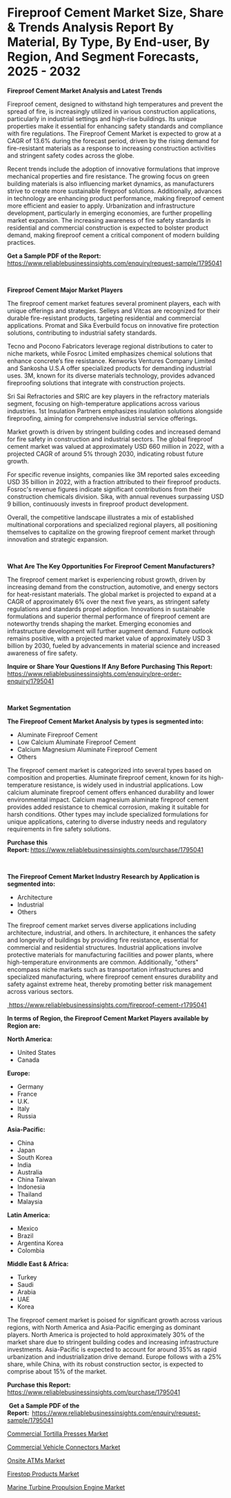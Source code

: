 <p><h1>Fireproof Cement Market Size, Share & Trends Analysis Report By Material, By Type, By End-user, By Region, And Segment Forecasts, 2025 - 2032</h1></p><p><strong>Fireproof Cement Market Analysis and Latest Trends</strong></p>
<p><p>Fireproof cement, designed to withstand high temperatures and prevent the spread of fire, is increasingly utilized in various construction applications, particularly in industrial settings and high-rise buildings. Its unique properties make it essential for enhancing safety standards and compliance with fire regulations. The Fireproof Cement Market is expected to grow at a CAGR of 13.6% during the forecast period, driven by the rising demand for fire-resistant materials as a response to increasing construction activities and stringent safety codes across the globe.</p><p>Recent trends include the adoption of innovative formulations that improve mechanical properties and fire resistance. The growing focus on green building materials is also influencing market dynamics, as manufacturers strive to create more sustainable fireproof solutions. Additionally, advances in technology are enhancing product performance, making fireproof cement more efficient and easier to apply. Urbanization and infrastructure development, particularly in emerging economies, are further propelling market expansion. The increasing awareness of fire safety standards in residential and commercial construction is expected to bolster product demand, making fireproof cement a critical component of modern building practices.</p></p>
<p><strong>Get a Sample PDF of the Report:&nbsp;</strong> <a href="https://www.reliablebusinessinsights.com/enquiry/request-sample/1795041?utm_campaign=3347&utm_medium=2&utm_source=Github&utm_content=ia&utm_term=01042025&utm_id=fireproof-cement">https://www.reliablebusinessinsights.com/enquiry/request-sample/1795041</a></p>
<p>&nbsp;</p>
<p><strong>Fireproof Cement Major Market Players</strong></p>
<p><p>The fireproof cement market features several prominent players, each with unique offerings and strategies. Selleys and Vitcas are recognized for their durable fire-resistant products, targeting residential and commercial applications. Promat and Sika Everbuild focus on innovative fire protection solutions, contributing to industrial safety standards.</p><p>Tecno and Pocono Fabricators leverage regional distributions to cater to niche markets, while Fosroc Limited emphasizes chemical solutions that enhance concrete’s fire resistance. Kenworks Ventures Company Limited and Sankosha U.S.A offer specialized products for demanding industrial uses. 3M, known for its diverse materials technology, provides advanced fireproofing solutions that integrate with construction projects.</p><p>Sri Sai Refractories and SRIC are key players in the refractory materials segment, focusing on high-temperature applications across various industries. 1st Insulation Partners emphasizes insulation solutions alongside fireproofing, aiming for comprehensive industrial service offerings.</p><p>Market growth is driven by stringent building codes and increased demand for fire safety in construction and industrial sectors. The global fireproof cement market was valued at approximately USD 660 million in 2022, with a projected CAGR of around 5% through 2030, indicating robust future growth.</p><p>For specific revenue insights, companies like 3M reported sales exceeding USD 35 billion in 2022, with a fraction attributed to their fireproof products. Fosroc's revenue figures indicate significant contributions from their construction chemicals division. Sika, with annual revenues surpassing USD 9 billion, continuously invests in fireproof product development.</p><p>Overall, the competitive landscape illustrates a mix of established multinational corporations and specialized regional players, all positioning themselves to capitalize on the growing fireproof cement market through innovation and strategic expansion.</p></p>
<p>&nbsp;</p>
<p><strong>What Are The Key Opportunities For Fireproof Cement Manufacturers?</strong></p>
<p><p>The fireproof cement market is experiencing robust growth, driven by increasing demand from the construction, automotive, and energy sectors for heat-resistant materials. The global market is projected to expand at a CAGR of approximately 6% over the next five years, as stringent safety regulations and standards propel adoption. Innovations in sustainable formulations and superior thermal performance of fireproof cement are noteworthy trends shaping the market. Emerging economies and infrastructure development will further augment demand. Future outlook remains positive, with a projected market value of approximately USD 3 billion by 2030, fueled by advancements in material science and increased awareness of fire safety.</p></p>
<p><strong>Inquire or Share Your Questions If Any Before Purchasing This Report:</strong> <a href="https://www.reliablebusinessinsights.com/enquiry/pre-order-enquiry/1795041?utm_campaign=3347&utm_medium=2&utm_source=Github&utm_content=ia&utm_term=01042025&utm_id=fireproof-cement">https://www.reliablebusinessinsights.com/enquiry/pre-order-enquiry/1795041</a></p>
<p>&nbsp;</p>
<p><strong>Market Segmentation</strong></p>
<p><strong>The Fireproof Cement Market Analysis by types is segmented into:</strong></p>
<p><ul><li>Aluminate Fireproof Cement</li><li>Low Calcium Aluminate Fireproof Cement</li><li>Calcium Magnesium Aluminate Fireproof Cement</li><li>Others</li></ul></p>
<p><p>The fireproof cement market is categorized into several types based on composition and properties. Aluminate fireproof cement, known for its high-temperature resistance, is widely used in industrial applications. Low calcium aluminate fireproof cement offers enhanced durability and lower environmental impact. Calcium magnesium aluminate fireproof cement provides added resistance to chemical corrosion, making it suitable for harsh conditions. Other types may include specialized formulations for unique applications, catering to diverse industry needs and regulatory requirements in fire safety solutions.</p></p>
<p><strong>Purchase this Report:&nbsp;</strong><a href="https://www.reliablebusinessinsights.com/purchase/1795041?utm_campaign=3347&utm_medium=2&utm_source=Github&utm_content=ia&utm_term=01042025&utm_id=fireproof-cement">https://www.reliablebusinessinsights.com/purchase/1795041</a></p>
<p>&nbsp;</p>
<p><strong>The Fireproof Cement Market Industry Research by Application is segmented into:</strong></p>
<p><ul><li>Architecture</li><li>Industrial</li><li>Others</li></ul></p>
<p><p>The fireproof cement market serves diverse applications including architecture, industrial, and others. In architecture, it enhances the safety and longevity of buildings by providing fire resistance, essential for commercial and residential structures. Industrial applications involve protective materials for manufacturing facilities and power plants, where high-temperature environments are common. Additionally, "others" encompass niche markets such as transportation infrastructures and specialized manufacturing, where fireproof cement ensures durability and safety against extreme heat, thereby promoting better risk management across various sectors.</p></p>
<p><a href="https://www.reliablebusinessinsights.com/fireproof-cement-r1795041?utm_campaign=3347&utm_medium=2&utm_source=Github&utm_content=ia&utm_term=01042025&utm_id=fireproof-cement">&nbsp;https://www.reliablebusinessinsights.com/fireproof-cement-r1795041</a></p>
<p><strong>In terms of Region, the Fireproof Cement Market Players available by Region are:</strong></p>
<p>
    <p> <strong> North America: </strong>
        <ul>
            <li>United States</li>
            <li>Canada</li>
        </ul>
        </p> 
    <p> <strong> Europe: </strong>
        <ul>
            <li>Germany</li>
            <li>France</li>
            <li>U.K.</li>
            <li>Italy</li>
            <li>Russia</li>
        </ul>
        </p> 
    <p> <strong> Asia-Pacific: </strong>
        <ul>
            <li>China</li>
            <li>Japan</li>
            <li>South Korea</li>
            <li>India</li>
            <li>Australia</li>
            <li>China Taiwan</li>
            <li>Indonesia</li>
            <li>Thailand</li>
            <li>Malaysia</li>
        </ul>
        </p> 
    <p> <strong> Latin America: </strong>
        <ul>
            <li>Mexico</li>
            <li>Brazil</li>
            <li>Argentina Korea</li>
            <li>Colombia</li>
        </ul>
        </p> 
    <p> <strong> Middle East & Africa: </strong>
        <ul>
            <li>Turkey</li>
            <li>Saudi</li>
            <li>Arabia</li>
            <li>UAE</li>
            <li>Korea</li>
        </ul>
    </p>
    </p>
<p><p>The fireproof cement market is poised for significant growth across various regions, with North America and Asia-Pacific emerging as dominant players. North America is projected to hold approximately 30% of the market share due to stringent building codes and increasing infrastructure investments. Asia-Pacific is expected to account for around 35% as rapid urbanization and industrialization drive demand. Europe follows with a 25% share, while China, with its robust construction sector, is expected to comprise about 15% of the market.</p></p>
<p><strong>Purchase this Report: </strong><a href="https://www.reliablebusinessinsights.com/purchase/1795041?utm_campaign=3347&utm_medium=2&utm_source=Github&utm_content=ia&utm_term=01042025&utm_id=fireproof-cement">https://www.reliablebusinessinsights.com/purchase/1795041</a></p>
<p>&nbsp;<strong>Get a Sample PDF of the Report:&nbsp;&nbsp;</strong><a href="https://www.reliablebusinessinsights.com/enquiry/request-sample/1795041?utm_campaign=3347&utm_medium=2&utm_source=Github&utm_content=ia&utm_term=01042025&utm_id=fireproof-cement">https://www.reliablebusinessinsights.com/enquiry/request-sample/1795041</a></p>
<p><strong></strong></p>
<p><p><a href="https://www.linkedin.com/pulse/commercial-tortilla-presses-market-size-growing-cagr-67-from-vr48e?utm_campaign=3347&utm_medium=2&utm_source=Github&utm_content=ia&utm_term=01042025&utm_id=fireproof-cement">Commercial Tortilla Presses Market</a></p><p><a href="https://www.linkedin.com/pulse/commercial-vehicle-connectors-industry-sector-new-technologies-ddiaf?utm_campaign=3347&utm_medium=2&utm_source=Github&utm_content=ia&utm_term=01042025&utm_id=fireproof-cement">Commercial Vehicle Connectors Market</a></p><p><a href="https://www.linkedin.com/pulse/examining-market-forces-influencing-onsite-atms-size-growth-wpyof?utm_campaign=3347&utm_medium=2&utm_source=Github&utm_content=ia&utm_term=01042025&utm_id=fireproof-cement">Onsite ATMs Market</a></p><p><a href="https://github.com/ancsyanagha/Market-Research-Report-List-1/blob/main/firestop-products-market.md?utm_campaign=3347&utm_medium=2&utm_source=Github&utm_content=ia&utm_term=01042025&utm_id=fireproof-cement">Firestop Products Market</a></p><p><a href="https://www.linkedin.com/pulse/complete-analysis-marine-turbine-propulsion-engine-markets-t8x5e?utm_campaign=3347&utm_medium=2&utm_source=Github&utm_content=ia&utm_term=01042025&utm_id=fireproof-cement">Marine Turbine Propulsion Engine Market</a></p></p>